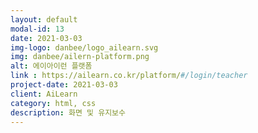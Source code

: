 ```yaml
---
layout: default
modal-id: 13
date: 2021-03-03
img-logo: danbee/logo_ailearn.svg
img: danbee/ailern-platform.png
alt: 에이아이런 플랫폼
link : https://ailearn.co.kr/platform/#/login/teacher
project-date: 2021-03-03
client: AiLearn
category: html, css
description: 화면 및 유지보수
---
```

